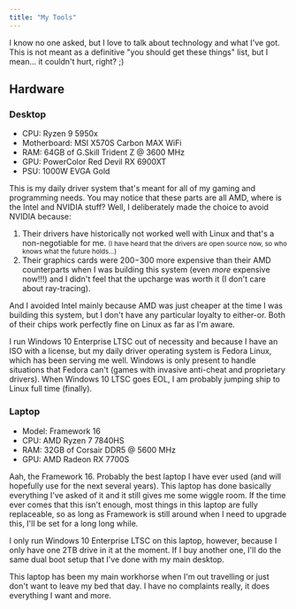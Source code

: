 ```yaml
---
title: "My Tools"
---
```


I know no one asked, but I love to talk about technology and what I've got. This is not meant as a definitive "you should get these things" list, but I mean... it couldn't hurt, right? ;)

## Hardware

### Desktop

- CPU: Ryzen 9 5950x
- Motherboard: MSI X570S Carbon MAX WiFi
- RAM: 64GB of G.Skill Trident Z @ 3600 MHz
- GPU: PowerColor Red Devil RX 6900XT
- PSU: 1000W EVGA Gold

This is my daily driver system that's meant for all of my gaming and programming needs. You may notice that these parts are all AMD, where is the Intel and NVIDIA stuff? Well, I deliberately made the choice to avoid NVIDIA because:

1. Their drivers have historically not worked well with Linux and that's a non-negotiable for me. <small>(I have heard that the drivers are open source now, so who knows what the future holds...)</small>
2. Their graphics cards were $200-$300 more expensive than their AMD counterparts when I was building this system (even *more* expensive now!!!) and I didn't feel that the upcharge was worth it (I don't care about ray-tracing).

And I avoided Intel mainly because AMD was just cheaper at the time I was building this system, but I don't have any particular loyalty to either-or. Both of their chips work perfectly fine on Linux as far as I'm aware.

I run Windows 10 Enterprise LTSC out of necessity and because I have an ISO with a license, but my daily driver operating system is Fedora Linux, which has been serving me well. Windows is only present to handle situations that Fedora can't (games with invasive anti-cheat and proprietary drivers). When Windows 10 LTSC goes EOL, I am probably jumping ship to Linux full time (finally).

### Laptop

- Model: Framework 16
- CPU: AMD Ryzen 7 7840HS
- RAM: 32GB of Corsair DDR5 @ 5600 MHz
- GPU: AMD Radeon RX 7700S

Aah, the Framework 16. Probably the best laptop I have ever used (and will hopefully use for the next several years). This laptop has done basically everything I've asked of it and it still gives me some wiggle room. If the time ever comes that this isn't enough, most things in this laptop are fully replaceable, so as long as Framework is still around when I need to upgrade this, I'll be set for a long long while.

I only run Windows 10 Enterprise LTSC on this laptop, however, because I only have one 2TB drive in it at the moment. If I buy another one, I'll do the same dual boot setup that I've done with my main desktop.

This laptop has been my main workhorse when I'm out travelling or just don't want to leave my bed that day. I have no complaints really, it does everything I want and more.
